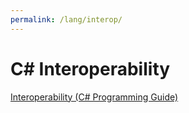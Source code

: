 ```yaml
---
permalink: /lang/interop/
---
```


# C# Interoperability

[Interoperability (C# Programming Guide)](https://docs.microsoft.com/en-us/dotnet/csharp/programming-guide/interop/)
